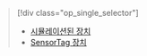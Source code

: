 > [!div class="op_single_selector"]
> * [시뮬레이션된 장치](../articles/iot-suite/iot-suite-v1-gateway-kit-get-started-simulator.md)
> * [SensorTag 장치](../articles/iot-suite/iot-suite-v1-gateway-kit-get-started-sensortag.md)
